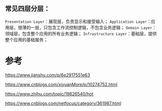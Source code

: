 ## 常见四层分层：

`Presentation Layer`：展现层，负责显示和接受输入；
`Application Layer`：应用层，很薄的一层，只包含工作流控制逻辑，不包含业务逻辑；
`Domain Layer`：领域层，包含整个应用的所有业务逻辑；
`Infrastructure Layer`：基础层，提供整个应用的基础服务；





# 参考
https://www.jianshu.com/p/6e2917551e63

https://www.cnblogs.com/xiyuanMore/p/10274752.html

https://www.zhihu.com/topic/19826540/hot



https://www.cnblogs.com/netfocus/category/361987.html
